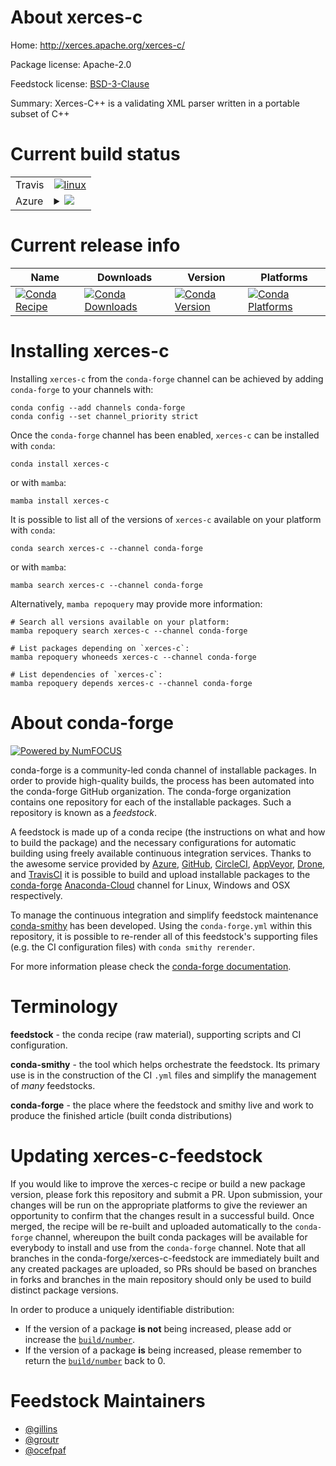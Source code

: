 About xerces-c
==============

Home: http://xerces.apache.org/xerces-c/

Package license: Apache-2.0

Feedstock license: [BSD-3-Clause](https://github.com/conda-forge/xerces-c-feedstock/blob/main/LICENSE.txt)

Summary: Xerces-C++ is a validating XML parser written in a portable subset of C++

Current build status
====================


<table><tr>
    <td>Travis</td>
    <td>
      <a href="https://app.travis-ci.com/conda-forge/xerces-c-feedstock">
        <img alt="linux" src="https://img.shields.io/travis/com/conda-forge/xerces-c-feedstock/main.svg?label=Linux">
      </a>
    </td>
  </tr>
    
  <tr>
    <td>Azure</td>
    <td>
      <details>
        <summary>
          <a href="https://dev.azure.com/conda-forge/feedstock-builds/_build/latest?definitionId=2157&branchName=main">
            <img src="https://dev.azure.com/conda-forge/feedstock-builds/_apis/build/status/xerces-c-feedstock?branchName=main">
          </a>
        </summary>
        <table>
          <thead><tr><th>Variant</th><th>Status</th></tr></thead>
          <tbody><tr>
              <td>linux_64</td>
              <td>
                <a href="https://dev.azure.com/conda-forge/feedstock-builds/_build/latest?definitionId=2157&branchName=main">
                  <img src="https://dev.azure.com/conda-forge/feedstock-builds/_apis/build/status/xerces-c-feedstock?branchName=main&jobName=linux&configuration=linux_64_" alt="variant">
                </a>
              </td>
            </tr><tr>
              <td>linux_aarch64</td>
              <td>
                <a href="https://dev.azure.com/conda-forge/feedstock-builds/_build/latest?definitionId=2157&branchName=main">
                  <img src="https://dev.azure.com/conda-forge/feedstock-builds/_apis/build/status/xerces-c-feedstock?branchName=main&jobName=linux&configuration=linux_aarch64_" alt="variant">
                </a>
              </td>
            </tr><tr>
              <td>linux_ppc64le</td>
              <td>
                <a href="https://dev.azure.com/conda-forge/feedstock-builds/_build/latest?definitionId=2157&branchName=main">
                  <img src="https://dev.azure.com/conda-forge/feedstock-builds/_apis/build/status/xerces-c-feedstock?branchName=main&jobName=linux&configuration=linux_ppc64le_" alt="variant">
                </a>
              </td>
            </tr><tr>
              <td>osx_64</td>
              <td>
                <a href="https://dev.azure.com/conda-forge/feedstock-builds/_build/latest?definitionId=2157&branchName=main">
                  <img src="https://dev.azure.com/conda-forge/feedstock-builds/_apis/build/status/xerces-c-feedstock?branchName=main&jobName=osx&configuration=osx_64_" alt="variant">
                </a>
              </td>
            </tr><tr>
              <td>osx_arm64</td>
              <td>
                <a href="https://dev.azure.com/conda-forge/feedstock-builds/_build/latest?definitionId=2157&branchName=main">
                  <img src="https://dev.azure.com/conda-forge/feedstock-builds/_apis/build/status/xerces-c-feedstock?branchName=main&jobName=osx&configuration=osx_arm64_" alt="variant">
                </a>
              </td>
            </tr><tr>
              <td>win_64</td>
              <td>
                <a href="https://dev.azure.com/conda-forge/feedstock-builds/_build/latest?definitionId=2157&branchName=main">
                  <img src="https://dev.azure.com/conda-forge/feedstock-builds/_apis/build/status/xerces-c-feedstock?branchName=main&jobName=win&configuration=win_64_" alt="variant">
                </a>
              </td>
            </tr>
          </tbody>
        </table>
      </details>
    </td>
  </tr>
</table>

Current release info
====================

| Name | Downloads | Version | Platforms |
| --- | --- | --- | --- |
| [![Conda Recipe](https://img.shields.io/badge/recipe-xerces--c-green.svg)](https://anaconda.org/conda-forge/xerces-c) | [![Conda Downloads](https://img.shields.io/conda/dn/conda-forge/xerces-c.svg)](https://anaconda.org/conda-forge/xerces-c) | [![Conda Version](https://img.shields.io/conda/vn/conda-forge/xerces-c.svg)](https://anaconda.org/conda-forge/xerces-c) | [![Conda Platforms](https://img.shields.io/conda/pn/conda-forge/xerces-c.svg)](https://anaconda.org/conda-forge/xerces-c) |

Installing xerces-c
===================

Installing `xerces-c` from the `conda-forge` channel can be achieved by adding `conda-forge` to your channels with:

```
conda config --add channels conda-forge
conda config --set channel_priority strict
```

Once the `conda-forge` channel has been enabled, `xerces-c` can be installed with `conda`:

```
conda install xerces-c
```

or with `mamba`:

```
mamba install xerces-c
```

It is possible to list all of the versions of `xerces-c` available on your platform with `conda`:

```
conda search xerces-c --channel conda-forge
```

or with `mamba`:

```
mamba search xerces-c --channel conda-forge
```

Alternatively, `mamba repoquery` may provide more information:

```
# Search all versions available on your platform:
mamba repoquery search xerces-c --channel conda-forge

# List packages depending on `xerces-c`:
mamba repoquery whoneeds xerces-c --channel conda-forge

# List dependencies of `xerces-c`:
mamba repoquery depends xerces-c --channel conda-forge
```


About conda-forge
=================

[![Powered by
NumFOCUS](https://img.shields.io/badge/powered%20by-NumFOCUS-orange.svg?style=flat&colorA=E1523D&colorB=007D8A)](https://numfocus.org)

conda-forge is a community-led conda channel of installable packages.
In order to provide high-quality builds, the process has been automated into the
conda-forge GitHub organization. The conda-forge organization contains one repository
for each of the installable packages. Such a repository is known as a *feedstock*.

A feedstock is made up of a conda recipe (the instructions on what and how to build
the package) and the necessary configurations for automatic building using freely
available continuous integration services. Thanks to the awesome service provided by
[Azure](https://azure.microsoft.com/en-us/services/devops/), [GitHub](https://github.com/),
[CircleCI](https://circleci.com/), [AppVeyor](https://www.appveyor.com/),
[Drone](https://cloud.drone.io/welcome), and [TravisCI](https://travis-ci.com/)
it is possible to build and upload installable packages to the
[conda-forge](https://anaconda.org/conda-forge) [Anaconda-Cloud](https://anaconda.org/)
channel for Linux, Windows and OSX respectively.

To manage the continuous integration and simplify feedstock maintenance
[conda-smithy](https://github.com/conda-forge/conda-smithy) has been developed.
Using the ``conda-forge.yml`` within this repository, it is possible to re-render all of
this feedstock's supporting files (e.g. the CI configuration files) with ``conda smithy rerender``.

For more information please check the [conda-forge documentation](https://conda-forge.org/docs/).

Terminology
===========

**feedstock** - the conda recipe (raw material), supporting scripts and CI configuration.

**conda-smithy** - the tool which helps orchestrate the feedstock.
                   Its primary use is in the construction of the CI ``.yml`` files
                   and simplify the management of *many* feedstocks.

**conda-forge** - the place where the feedstock and smithy live and work to
                  produce the finished article (built conda distributions)


Updating xerces-c-feedstock
===========================

If you would like to improve the xerces-c recipe or build a new
package version, please fork this repository and submit a PR. Upon submission,
your changes will be run on the appropriate platforms to give the reviewer an
opportunity to confirm that the changes result in a successful build. Once
merged, the recipe will be re-built and uploaded automatically to the
`conda-forge` channel, whereupon the built conda packages will be available for
everybody to install and use from the `conda-forge` channel.
Note that all branches in the conda-forge/xerces-c-feedstock are
immediately built and any created packages are uploaded, so PRs should be based
on branches in forks and branches in the main repository should only be used to
build distinct package versions.

In order to produce a uniquely identifiable distribution:
 * If the version of a package **is not** being increased, please add or increase
   the [``build/number``](https://docs.conda.io/projects/conda-build/en/latest/resources/define-metadata.html#build-number-and-string).
 * If the version of a package **is** being increased, please remember to return
   the [``build/number``](https://docs.conda.io/projects/conda-build/en/latest/resources/define-metadata.html#build-number-and-string)
   back to 0.

Feedstock Maintainers
=====================

* [@gillins](https://github.com/gillins/)
* [@groutr](https://github.com/groutr/)
* [@ocefpaf](https://github.com/ocefpaf/)

